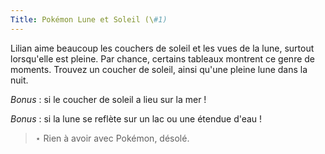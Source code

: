 ```yaml
---
Title: Pokémon Lune et Soleil (\#1)
---
```


Lilian aime beaucoup les couchers de soleil et les vues de la lune, surtout lorsqu'elle est pleine.
Par chance, certains tableaux montrent ce genre de moments.
Trouvez un coucher de soleil, ainsi qu'une pleine lune dans la nuit.

*Bonus* : si le coucher de soleil a lieu sur la mer !

*Bonus* : si la lune se reflète sur un lac ou une étendue d'eau !

> $\star$ Rien à avoir avec Pokémon, désolé.
